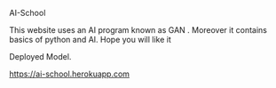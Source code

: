 AI-School

This website uses an AI program known as GAN . Moreover it contains basics of python and AI. Hope you will like it 

Deployed Model.

https://ai-school.herokuapp.com
